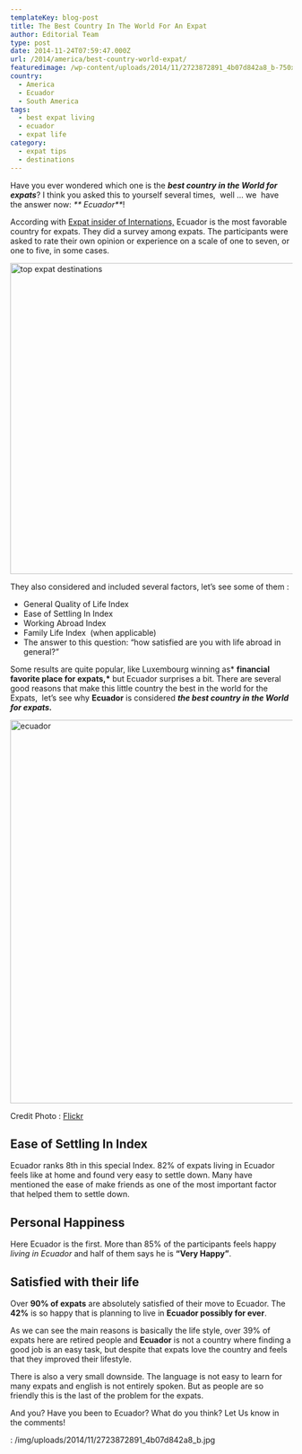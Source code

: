 ```yaml
---
templateKey: blog-post
title: The Best Country In The World For An Expat
author: Editorial Team
type: post
date: 2014-11-24T07:59:47.000Z
url: /2014/america/best-country-world-expat/
featuredimage: /wp-content/uploads/2014/11/2723872891_4b07d842a8_b-750x500.jpg
country:
  - America
  - Ecuador
  - South America
tags:
  - best expat living
  - ecuador
  - expat life
category:
  - expat tips
  - destinations
---
```


Have you ever wondered which one is the _**best country in the World for expats**_? I think you asked this to yourself several times,  well &#8230; we  have the answer now: _** Ecuador**_!

According with <a href="https://www.internations.org/expat-insider/2014/the-best-and-worst-places-for-expats" target="_blank">Expat insider of Internations,</a> Ecuador is the most favorable country for expats. They did a survey among expats. The participants were asked to rate their own opinion or experience on a scale of one to seven, or one to five, in some cases.<!--more-->

<a href="https://www.internations.org/expat-insider/2014/the-best-and-worst-places-for-expats" target="_blank"><img src="/img/uploads/2014/11/top-expat-destinations-1024x723.jpg" alt="top expat destinations" width="785" height="554" /></a>

They also considered and included several factors, let&#8217;s see some of them :

- General Quality of Life Index
- Ease of Settling In Index
- Working Abroad Index
- Family Life Index  (when applicable)
- The answer to this question: &#8220;how satisfied are you with life abroad in general?&#8221;

Some results are quite popular, like Luxembourg winning as\* **financial favorite place for expats,\*** but Ecuador surprises a bit. There are several good reasons that make this little country the best in the world for the Expats,  let&#8217;s see why **Ecuador** is considered _**the best country in the World for expats.**_

<img src="/img/uploads/2014/11/2723872891_4b07d842a8_b.jpg" alt="ecuador" width="1024" height="683" srcset="/img/uploads/2014/11/2723872891_4b07d842a8_b.jpg 1024w, /img/uploads/2014/11/2723872891_4b07d842a8_b-300x200.jpg 300w, /img/uploads/2014/11/2723872891_4b07d842a8_b-768x512.jpg 768w, /img/uploads/2014/11/2723872891_4b07d842a8_b-750x500.jpg 750w" sizes="(max-width: 1024px) 100vw, 1024px" />

Credit Photo : <a href="https://www.flickr.com/photos/wurglitsch/2723872891/in/photolist-59GyvH-2ck7v-aSTsai-57YQcS-p7HbCG-74g7DQ-a97Vm3-aoR9Hn-aoTTnd-nDAUp-4VhFR8-fqvoKn-9SzKru-cAPtgS-8pi2U6-6TZivp-9wKezt-eezaGP-eeETem-8pm3CQ-31qohV-7vQCGQ-ejrgRg-2s66kF-eKSbwn-7tkZSK-78TjpN-a5Hfvg-78TagJ-nF9HgY-gszqo3-73nuhJ-6MVKoS-78Tdt3-78Pnr8-fqKhLo-78PrXk-78PnG6-78TbLw-92gtqq-92gt3A-92guSf-92dnui-92ectB-axAr22-4Ee76o-bkriBb-fG1f7p-eeERvS-fbJs2A" target="_blank">Flickr</a>

## Ease of Settling In Index

Ecuador ranks 8th in this special Index. 82% of expats living in Ecuador feels like at home and found very easy to settle down. Many have mentioned the ease of make friends as one of the most important factor that helped them to settle down.

## Personal Happiness

Here Ecuador is the first. More than 85% of the participants feels happy _living in Ecuador_ and half of them says he is **&#8220;Very Happy&#8221;**.

## Satisfied with their life

Over **90% of expats** are absolutely satisfied of their move to Ecuador. The **42%** is so happy that is planning to live in **Ecuador possibly for ever**.

As we can see the main reasons is basically the life style, over 39% of expats here are retired people and **Ecuador** is not a country where finding a good job is an easy task, but despite that expats love the country and feels that they improved their lifestyle.

There is also a very small downside. The language is not easy to learn for many expats and english is not entirely spoken. But as people are so friendly this is the last of the problem for the expats.

And you? Have you been to Ecuador? What do you think? Let Us know in the comments!

: /img/uploads/2014/11/2723872891_4b07d842a8_b.jpg
